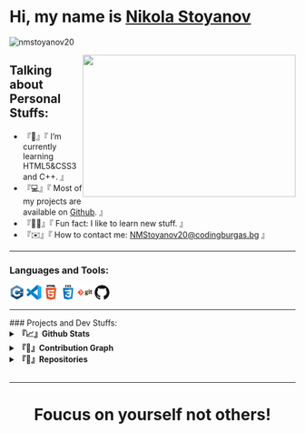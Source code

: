 # Hi, my name is [Nikola Stoyanov](https://github.com/NMStoyanov20/)

<p align="left"> <img src="https://komarev.com/ghpvc/?username=nmstoyanov20&label=Profile%20views&color=0e75b6&style=flat" alt="nmstoyanov20" /> </p>


<img align="right" height="250" width="375" alt="" src="https://media.giphy.com/media/V4NSR1NG2p0KeJJyr5/giphy.gif" />

## Talking about Personal Stuffs:

- 『👋』『 I’m currently learning HTML5&CSS3 and C++. 』
- 『💻』『 Most of my projects are available on [Github](https://github.com/NMStoyanov20?tab=repositories). 』
- 『👨‍💻』『 Fun fact: I like to learn new stuff. 』
- 『✉️』『 How to contact me: NMStoyanov20@codingburgas.bg 』

<hr>

### Languages and Tools:

<code><img alt="CPP" width="26px" src="https://raw.githubusercontent.com/github/explore/80688e429a7d4ef2fca1e82350fe8e3517d3494d/topics/cpp/cpp.png" ></code>
<code><img alt="Visual Studio Code" width="26px" src="https://raw.githubusercontent.com/github/explore/80688e429a7d4ef2fca1e82350fe8e3517d3494d/topics/visual-studio-code/visual-studio-code.png"></code>
<code><img alt="HTML5" width="26px" src="https://raw.githubusercontent.com/github/explore/80688e429a7d4ef2fca1e82350fe8e3517d3494d/topics/html/html.png" ></code>
<code><img alt="CSS3" width="26px" src="https://raw.githubusercontent.com/github/explore/80688e429a7d4ef2fca1e82350fe8e3517d3494d/topics/css/css.png" ></code>
<code><img  alt="Git" width="26px" src="https://raw.githubusercontent.com/github/explore/80688e429a7d4ef2fca1e82350fe8e3517d3494d/topics/git/git.png" ></code>
<code><img  alt="GitHub" width="26px" src="https://raw.githubusercontent.com/github/explore/78df643247d429f6cc873026c0622819ad797942/topics/github/github.png" ></code>

<hr>
### Projects and Dev Stuffs:

<details>	
  <summary><b>『📈』Github Stats</b></summary>

![Grade](https://github-readme-stats.vercel.app/api?username=NMStoyanov20&show_icons=true&theme=radical&count_private=true)
![Languages](https://github-readme-stats.vercel.app/api/top-langs/?username=NMStoyanov20&show_icons=true&hide_border=true&layout=compact&count_private=true&count_fork=true)
</details>

<details>
  <summary><b>『🚀』Contribution Graph</b></summary>
  <img src="https://res.cloudinary.com/practicaldev/image/fetch/s--D-e-SdGc--/c_imagga_scale,f_auto,fl_progressive,h_420,q_66,w_1000/https://dev-to-uploads.s3.amazonaws.com/uploads/articles/legnuefb30fdf1owkh98.gif" alt="snake gif">
</details>

<details>
  <summary><b>『🧬』Repositories</b></summary>


</details>


<br>
  <hr>
<div align="center">

# Foucus on yourself not others!

</div>
